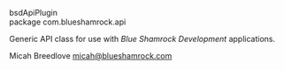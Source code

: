 bsdApiPlugin  
package com.blueshamrock.api
  
Generic API class for use with *Blue Shamrock Development* applications.  

Micah Breedlove <micah@blueshamrock.com>

